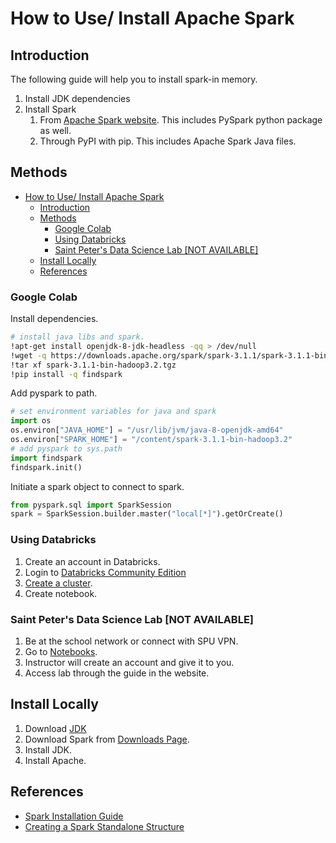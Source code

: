 
# How to Use/ Install Apache Spark

## Introduction

The following guide will help you to install spark-in memory.

1. Install JDK dependencies
2. Install Spark 
   1. From [Apache Spark website](https://spark.apache.org/downloads.html). This includes PySpark python package as well.
   2. Through PyPI with pip. This includes Apache Spark Java files.

## Methods

- [How to Use/ Install Apache Spark](#how-to-use-install-apache-spark)
  - [Introduction](#introduction)
  - [Methods](#methods)
    - [Google Colab](#google-colab)
    - [Using Databricks](#using-databricks)
    - [Saint Peter's Data Science Lab [NOT AVAILABLE]](#saint-peters-data-science-lab-not-available)
  - [Install Locally](#install-locally)
  - [References](#references)

### Google Colab

Install dependencies.

``` sh
# install java libs and spark.
!apt-get install openjdk-8-jdk-headless -qq > /dev/null
!wget -q https://downloads.apache.org/spark/spark-3.1.1/spark-3.1.1-bin-hadoop3.2.tgz
!tar xf spark-3.1.1-bin-hadoop3.2.tgz
!pip install -q findspark
```

Add pyspark to path.

``` py
# set environment variables for java and spark
import os
os.environ["JAVA_HOME"] = "/usr/lib/jvm/java-8-openjdk-amd64"
os.environ["SPARK_HOME"] = "/content/spark-3.1.1-bin-hadoop3.2"
# add pyspark to sys.path
import findspark
findspark.init()
```

Initiate a spark object to connect to spark.

``` py
from pyspark.sql import SparkSession
spark = SparkSession.builder.master("local[*]").getOrCreate()
```

### Using Databricks

1. Create an account in Databricks.
2. Login to [Databricks Community Edition](https://community.cloud.databricks.com/)
3. [Create a cluster](https://docs.databricks.com/clusters/create.html).
4. Create notebook.

### Saint Peter's Data Science Lab [NOT AVAILABLE]

1. Be at the school network or connect with SPU VPN.
2. Go to [Notebooks](https://dsl.saintpeters.edu:8443/).
3. Instructor will create an account and give it to you.
4. Access lab through the guide in the website.

<!-- ### Using Docker and Docker Compose -->

## Install Locally

1. Download [JDK](https://www.oracle.com/java/technologies/javase-downloads.html)
2. Download Spark from [Downloads Page](https://spark.apache.org/downloads.html).
3. Install JDK.
4. Install Apache.

## References

- [Spark Installation Guide](https://spark.apache.org/docs/latest/api/python/getting_started/install.html)
- [Creating a Spark Standalone Structure](https://medium.com/@marcovillarreal_40011/creating-a-spark-standalone-cluster-with-docker-and-docker-compose-ba9d743a157f)

